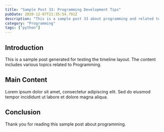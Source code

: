 ```yaml
---
title: "Sample Post 33: Programming Development Tips"
pubDate: 2020-12-07T21:35:54.791Z
description: "This is a sample post 33 about programming and related technologies. Learn about best practices and modern development techniques."
category: "Programming"
tags: ["python"]
---
```


## Introduction

This is a sample post generated for testing the timeline layout. The content includes various topics related to Programming.

## Main Content

Lorem ipsum dolor sit amet, consectetur adipiscing elit. Sed do eiusmod tempor incididunt ut labore et dolore magna aliqua.

## Conclusion

Thank you for reading this sample post about programming.
